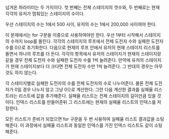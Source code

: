 넘겨온 파라미터는 두 가지이다.
첫 번째는 전체 스테이지의 갯수와, 두 번째로는 현재 각각의 유저가 멈춰있는 스테이지의 수이다.

우선 스테이지의 수는 1에서 500 사이, 유저의 수는 1에서 200,000 사이여야 한다.

이 문제에서는 for 구문을 이중으로 사용하여야만 한다.
우선 1부터 시작해서 스테이지의 수까지 loop를 돌린다.
각각의 스테이지의 루프에서 전체 도전자 수와 실패한 도전자 수를 0으로 초기화한다.
다음으로 현재의 루프 안에서 유저의 현재 스테이지 리스트를 돌면서 하나의 루프를 더 돈다.
각각의 항목에서 유저의 스테이지가 현재의 스테이지랑 같을 경우 전체 도전자 수와 실패한 도전자 수를 1씩 늘려준다.
만약에 유저의 스테이지가 현재 스테이지보다 더 크다면 전체 도전자 수만 1씩 늘려준다.
그 반대의 경우는 아무것도 하지 않는다.

각 스테이지별로 실패한 도전자의 수를 전체 도전자의 수로 나누어준다. 물론 전체 도전자가 0일 경우 나누지 않고 그냥 0으로 계산한다. 그런 다음 계산한 결과를 실패율 리스트라는 리스트에 값을 추가해준다. 실패율 리스트는 전체 스테이지의 길이만큼 있을 것이다. 인덱스 리스트를 만들어준뒤 그 리스트에는 현재의 실패율 리스트의 인덱스를 저장한다.

모든 리스트가 준비가 되었으면 for 구문을 두 번 사용하여 실패율 리스트 결과값을 소팅해준다. 이 과정에서 실패율 리스트과 동일한 인덱스를 가진 인덱스 리스트도 같이 소팅해준다.
